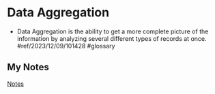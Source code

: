 # Data Aggregation
- Data Aggregation is the ability to get a more complete picture of the information by analyzing several different types of records at once. #ref/2023/12/09/101428 #glossary 
## My Notes
[Notes](mynotes/data-aggregation-notes.md)
